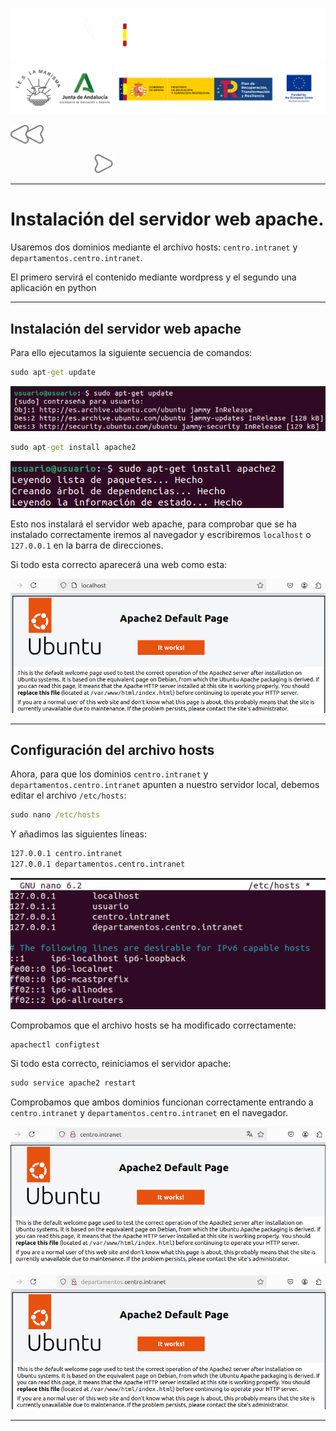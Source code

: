 ![](/.resGen/_bannerD.png#gh-dark-mode-only)
![](/.resGen/_bannerL.png#gh-light-mode-only)

<a href="/ServidoresWeb/readme.md"><img src="/.resGen/_back.svg" width="52.5"></a>

&emsp;&emsp;
&emsp;&emsp;&emsp;&emsp;&emsp;&emsp;&emsp;
<a href="2.md"><img src="/.resGen/_arrow.svg" width="30"></a>

---

# Instalación del servidor web apache.

Usaremos dos dominios mediante el archivo hosts: `centro.intranet` y `departamentos.centro.intranet`.

El primero servirá el contenido mediante wordpress y el segundo una aplicación en python

---

## Instalación del servidor web apache

Para ello ejecutamos la siguiente secuencia de comandos:

``` cmd
sudo apt-get update
```

![](img/1.png)

``` cmd
sudo apt-get install apache2
```

![](img/2.png)

Esto nos instalará el servidor web apache, para comprobar que se ha instalado correctamente iremos al navegador y escribiremos `localhost` o `127.0.0.1` en la barra de direcciones.

Si todo esta correcto aparecerá una web como esta:

![](img/3.png)

---

## Configuración del archivo hosts

Ahora, para que los dominios `centro.intranet` y `departamentos.centro.intranet` apunten a nuestro servidor local, debemos editar el archivo `/etc/hosts`:

``` cmd
sudo nano /etc/hosts
```

Y añadimos las siguientes líneas:

``` cmd
127.0.0.1 centro.intranet
127.0.0.1 departamentos.centro.intranet
```

![](img/4.png)

Comprobamos que el archivo hosts se ha modificado correctamente:

``` cmd
apachectl configtest
```

Si todo esta correcto, reiniciamos el servidor apache:

``` cmd
sudo service apache2 restart
```

Comprobamos que ambos dominios funcionan correctamente entrando a `centro.intranet` y `departamentos.centro.intranet` en el navegador.

![](img/5.png)

![](img/6.png)

---

